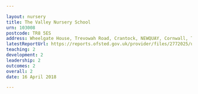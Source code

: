 ```yaml
---

layout: nursery
title: The Valley Nursery School
urn: 103008
postcode: TR8 5ES
address: Wheelgate House, Trevowah Road, Crantock, NEWQUAY, Cornwall, TR8 5ES
latestReportUrl: https://reports.ofsted.gov.uk/provider/files/2772025/urn/103008.pdf
teaching: 2
development: 2
leadership: 2
outcomes: 2
overall: 2
date: 16 April 2018

---
```


